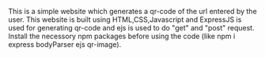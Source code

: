 This is a simple website which generates a qr-code of the url entered by the user. This website is built using HTML,CSS,Javascript and ExpressJS is used for generating qr-code and ejs is used to do "get" and "post" request. Install the necessory npm packages before using the code (like npm i express bodyParser ejs qr-image).
